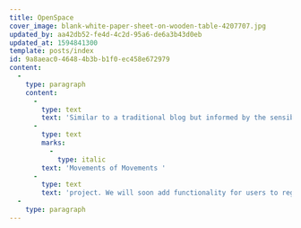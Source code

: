 ```yaml
---
title: OpenSpace
cover_image: blank-white-paper-sheet-on-wooden-table-4207707.jpg
updated_by: aa42db52-fe4d-4c2d-95a6-de6a3b43d0eb
updated_at: 1594841300
template: posts/index
id: 9a8aeac0-4648-4b3b-b1f0-ec458e672979
content:
  -
    type: paragraph
    content:
      -
        type: text
        text: 'Similar to a traditional blog but informed by the sensibilities and aspirations of the OpenSpace model of the World Social Forum process, this page curates reflections from the '
      -
        type: text
        marks:
          -
            type: italic
        text: 'Movements of Movements '
      -
        type: text
        text: 'project. We will soon add functionality for users to register and post comments.'
  -
    type: paragraph
---
```

